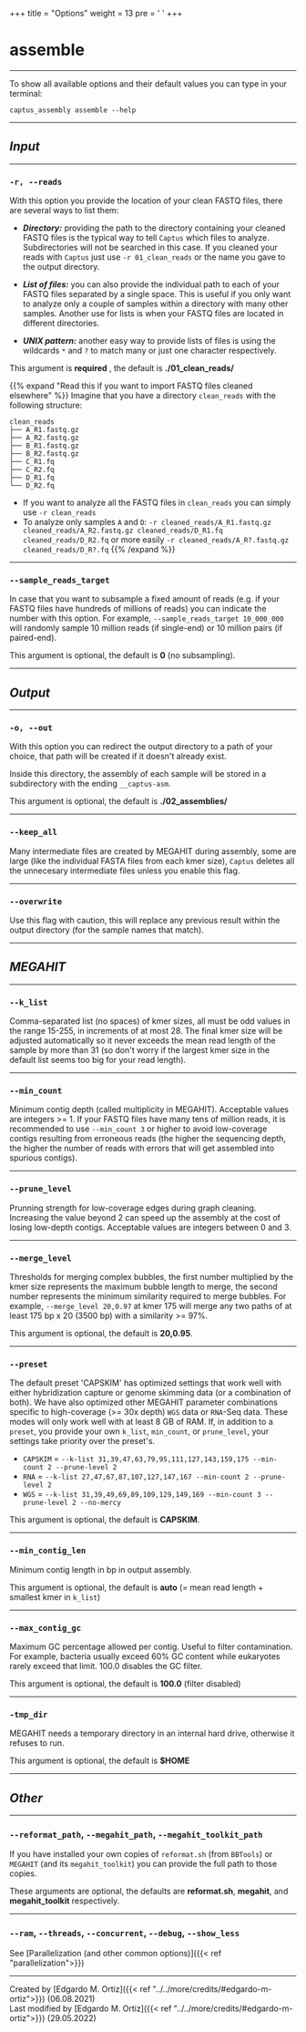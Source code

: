 +++
title = "Options"
weight = 13
pre = '<i class="fas fa-cog"></i> '
+++

# assemble
___
To show all available options and their default values you can type in your terminal:
```console
captus_assembly assemble --help
```

___
## *Input*
___
### **`-r, --reads`**
With this option you provide the location of your clean FASTQ files, there are several ways to list them:

- _**Directory:**_ providing the path to the directory containing your cleaned FASTQ files is the typical way to tell `Captus` which files to analyze. Subdirectories will not be searched in this case. If you cleaned your reads with `Captus` just use `-r 01_clean_reads` or the name you gave to the output directory.

- _**List of files:**_ you can also provide the individual path to each of your FASTQ files separated by a single space. This is useful if you only want to analyze only a couple of samples within a directory with many other samples. Another use for lists is when your FASTQ files are located in different directories.

- _**UNIX pattern:**_ another easy way to provide lists of files is using the wildcards `*` and `?` to match many or just one character respectively.

This argument is **required** <i class="fas fa-exclamation-triangle"></i>, the default is **./01_clean_reads/**

{{% expand "Read this if you want to import FASTQ files cleaned elsewhere" %}}
Imagine that you have a directory `clean_reads` with the following structure:
```console
clean_reads
├── A_R1.fastq.gz
├── A_R2.fastq.gz
├── B_R1.fastq.gz
├── B_R2.fastq.gz
├── C_R1.fq
├── C_R2.fq
├── D_R1.fq
└── D_R2.fq
```
- If you want to analyze all the FASTQ files in `clean_reads` you can simply use `-r clean_reads`
- To analyze only samples `A` and `D`: `-r cleaned_reads/A_R1.fastq.gz cleaned_reads/A_R2.fastq.gz cleaned_reads/D_R1.fq cleaned_reads/D_R2.fq` or more easily `-r cleaned_reads/A_R?.fastq.gz cleaned_reads/D_R?.fq`
{{% /expand %}}

___
### **`--sample_reads_target`**
In case that you want to subsample a fixed amount of reads (e.g. if your FASTQ files have hundreds of millions of reads) you can indicate the number with this option. For example, `--sample_reads_target 10_000_000` will randomly sample 10 million reads (if single-end) or 10 million pairs (if paired-end).

This argument is optional, the default is **0** (no subsampling).
___
## *Output*
___
### **`-o, --out`**
With this option you can redirect the output directory to a path of your choice, that path will be created if it doesn't already exist.

Inside this directory, the assembly of each sample will be stored in a subdirectory with the ending `__captus-asm`.

This argument is optional, the default is **./02_assemblies/**
___
### **`--keep_all`**
Many intermediate files are created by MEGAHIT during assembly, some are large (like the individual FASTA files from each kmer size), `Captus` deletes all the unnecesary intermediate files unless you enable this flag.
___
### **`--overwrite`**
Use this flag with caution, this will replace any previous result within the output directory (for the sample names that match).
___
## *MEGAHIT*
___
### **`--k_list`**
Comma-separated list (no spaces) of kmer sizes, all must be odd values in the range 15-255, in increments of at most 28. The final kmer size will be adjusted automatically so it never exceeds the mean read length of the sample by more than 31 (so don't worry if the largest kmer size in the default list seems too big for your read length).
___
### **`--min_count`**
Minimum contig depth (called multiplicity in MEGAHIT). Acceptable values are integers >= 1. If your FASTQ files have many tens of million reads, it is recommended to use `--min_count 3` or higher to avoid low-coverage contigs resulting from erroneous reads (the higher the sequencing depth, the higher the number of reads with errors that will get assembled into spurious contigs).
___
### **`--prune_level`**
Prunning strength for low-coverage edges during graph cleaning. Increasing the value beyond 2 can speed up the assembly at the cost of losing low-depth contigs. Acceptable values are integers between 0 and 3.
___
### **`--merge_level`**
Thresholds for merging complex bubbles, the first number multiplied by the kmer size represents the maximum bubble length to merge, the second number represents the minimum similarity required to merge bubbles. For example, `--merge_level 20,0.97` at kmer 175 will merge any two paths of at least 175 bp x 20 (3500 bp) with a similarity >= 97%.

This argument is optional, the default is **20,0.95**.
___
### **`--preset`**
The default preset 'CAPSKIM' has optimized settings that work well with either hybridization capture or genome skimming data (or a combination of both). We have also optimized other MEGAHIT parameter combinations specific to high-coverage (>= 30x depth) `WGS` data or `RNA`-Seq data. These modes will only work well with at least 8 GB of RAM. If, in addition to a `preset`, you provide your own `k_list`, `min_count`, or `prune_level`, your settings take priority over the preset's.
- `CAPSKIM` = `--k-list 31,39,47,63,79,95,111,127,143,159,175 --min-count 2 --prune-level 2`
- `RNA` = `--k-list 27,47,67,87,107,127,147,167 --min-count 2 --prune-level 2`
- `WGS` = `--k-list 31,39,49,69,89,109,129,149,169 --min-count 3 --prune-level 2 --no-mercy`

This argument is optional, the default is **CAPSKIM**.
___
### **`--min_contig_len`**
Minimum contig length in bp in output assembly.

This argument is optional, the default is **auto** (= mean read length + smallest kmer in `k_list`)
___
### **`--max_contig_gc`**
Maximum GC percentage allowed per contig. Useful to filter contamination. For example, bacteria usually exceed 60% GC content while eukaryotes rarely exceed that limit. 100.0 disables the GC filter.

This argument is optional, the default is **100.0** (filter disabled)
___
### **`-tmp_dir`**
MEGAHIT needs a temporary directory in an internal hard drive, otherwise it refuses to run.

This argument is optional, the default is **$HOME**
___
## *Other*
___
### **`--reformat_path`**, **`--megahit_path`**, **`--megahit_toolkit_path`**
If you have installed your own copies of `reformat.sh` (from `BBTools`) or `MEGAHIT` (and its `megahit_toolkit`) you can provide the full path to those copies.

These arguments are optional, the defaults are **reformat.sh**, **megahit**, and **megahit_toolkit** respectively.
___
### **`--ram`**, **`--threads`**, **`--concurrent`**, **`--debug`**, **`--show_less`**
See [Parallelization (and other common options)]({{< ref "parallelization">}})

___
Created by [Edgardo M. Ortiz]({{< ref "../../more/credits/#edgardo-m-ortiz">}}) (06.08.2021)  
Last modified by [Edgardo M. Ortiz]({{< ref "../../more/credits/#edgardo-m-ortiz">}}) (29.05.2022)